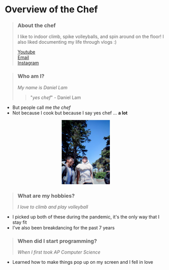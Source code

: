 # Overview of the Chef
> ### About the chef
> I like to indoor climb, spike volleyballs, and spin around on the floor! I also liked documenting my life through vlogs :)
>    
> [Youtube](https://www.youtube.com/channel/UCtzVoslFKophByUsSopM-oA 'my vlogs')  
> [Email](https://mail.google.com/mail/u/0/?fs=1&to=d1lam@ucsd.edu&su=Hi+Daniel!&body=yes+chef&tf=cm 'my email')  
> [Instagram](https://www.instagram.com/d._.lam/ 'my insta')  

> ### **Who am I?**  
> *My name is Daniel Lam*
>> "*yes chef*" - Daniel Lam  
- But people call me *the chef* 
- Not because I cook but because I say yes chef ... **a lot**  
<p align="center">
<img src="./images/IMG_1765.jpg?raw=true " alt="drawing" width="150"/>
</p>  

> ### **What are my hobbies?**
> *I love to climb and play volleyball*
- I picked up both of these during the pandemic, it's the only way that I stay fit
- I've also been breakdancing for the past 7 years

> ### **When did I start programming?**
> *When I first took AP Computer Science*
- Learned how to make things pop up on my screen and I fell in love

```

```


